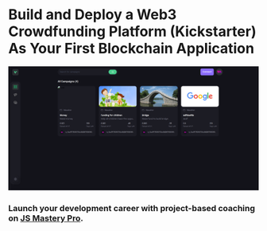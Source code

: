 # Build and Deploy a Web3 Crowdfunding Platform (Kickstarter) As Your First Blockchain Application
<!-- ![Crowdfunding](https://i.ibb.co/k6pj0Qt/htum-6.png) -->
![CrowdfundingWeb3.0](img/homepage.png)

### Launch your development career with project-based coaching on [JS Mastery Pro](https://www.jsmastery.pro).
